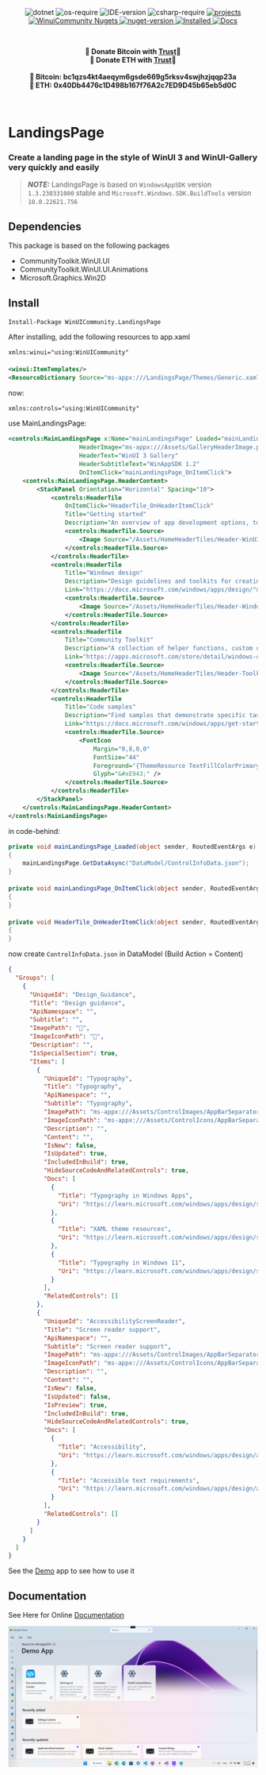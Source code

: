 ﻿<p align="center">
    <img alt="dotnet" src="https://img.shields.io/badge/.net-%3E=6.0-brightgreen"/>
    <img alt="os-require" src="https://img.shields.io/badge/OS-%3E%3D%20Windows%2010%20Build%201809-orange"/>
    <img alt="IDE-version" src="https://img.shields.io/badge/IDE-vs2022-red"/>
    <img alt="csharp-require" src="https://img.shields.io/badge/CSharp-Latest-yellow"/>
    <a href="https://github.com/WinUICommunity">
        <img alt="projects" src="https://img.shields.io/badge/WinUICommunity-Projects-green"></img>
    </a> 
    <a href="https://www.nuget.org/profiles/WinUICommunity">
        <img alt="WinuiCommunity Nugets" src="https://img.shields.io/badge/WinUICommunity-Nugets-green"></img>
    </a> 
    <a href="https://www.nuget.org/packages/WinUICommunity.LandingsPage">
        <img alt="nuget-version" src="https://img.shields.io/nuget/v/WinUICommunity.LandingsPage.svg"></img>
    </a> 
    <a href="https://www.nuget.org/packages/WinUICommunity.LandingsPage">
        <img alt="Installed" src="https://img.shields.io/nuget/dt/WinUICommunity.LandingsPage?color=brightgreen&label=Installs"></img>
    </a> 
    <a href="https://ghost1372.github.io/winUICommunity/">
        <img alt="Docs" src="https://img.shields.io/badge/Document-Here-critical"></img>
    </a> 
</p>

<br>
<p align="center">
	<b>🙌 Donate Bitcoin with <a href="https://link.trustwallet.com/send?coin=0&address=bc1qzs4kt4aeqym6gsde669g5rksv4swjhzjqqp23a">Trust</a>🙌</b><br>
	<b>🙌 Donate ETH with <a href="https://link.trustwallet.com/send?coin=60&address=0x40Db4476c1D498b167f76A2c7ED9D45b65eb5d0C">Trust</a>🙌</b><br><br>
	<b>🙌 Bitcoin: bc1qzs4kt4aeqym6gsde669g5rksv4swjhzjqqp23a<br></b>
	<b>🙌 ETH: 0x40Db4476c1D498b167f76A2c7ED9D45b65eb5d0C</b>
</p>
<br>

# LandingsPage
 
### Create a landing page in the style of WinUI 3 and WinUI-Gallery very quickly and easily

> **_NOTE:_** LandingsPage is based on `WindowsAppSDK` version `1.3.230331000` stable and `Microsoft.Windows.SDK.BuildTools` version `10.0.22621.756`

## Dependencies

This package is based on the following packages

- CommunityToolkit.WinUI.UI
- CommunityToolkit.WinUI.UI.Animations
- Microsoft.Graphics.Win2D

## Install
```
Install-Package WinUICommunity.LandingsPage
```

After installing, add the following resources to app.xaml

```xml
xmlns:winui="using:WinUICommunity"

<winui:ItemTemplates/>
<ResourceDictionary Source="ms-appx:///LandingsPage/Themes/Generic.xaml"/>
```

now:

```xml
xmlns:controls="using:WinUICommunity"
```

use MainLandingsPage:

```xml
<controls:MainLandingsPage x:Name="mainLandingsPage" Loaded="mainLandingsPage_Loaded"
                    HeaderImage="ms-appx:///Assets/GalleryHeaderImage.png"
                    HeaderText="WinUI 3 Gallery"
                    HeaderSubtitleText="WinAppSDK 1.2"
                    OnItemClick="mainLandingsPage_OnItemClick">
    <controls:MainLandingsPage.HeaderContent>
        <StackPanel Orientation="Horizontal" Spacing="10">
            <controls:HeaderTile
                OnItemClick="HeaderTile_OnHeaderItemClick"
                Title="Getting started"
                Description="An overview of app development options, tools, and samples.">
                <controls:HeaderTile.Source>
                    <Image Source="/Assets/HomeHeaderTiles/Header-WinUIGallery.png" />
                </controls:HeaderTile.Source>
            </controls:HeaderTile>
            <controls:HeaderTile
                Title="Windows design"
                Description="Design guidelines and toolkits for creating native app experiences."
                Link="https://docs.microsoft.com/windows/apps/design/">
                <controls:HeaderTile.Source>
                    <Image Source="/Assets/HomeHeaderTiles/Header-WindowsDesign.png" />
                </controls:HeaderTile.Source>
            </controls:HeaderTile>
            <controls:HeaderTile
                Title="Community Toolkit"
                Description="A collection of helper functions, custom controls, and app services."
                Link="https://apps.microsoft.com/store/detail/windows-community-toolkit-sample-app/9NBLGGH4TLCQ">
                <controls:HeaderTile.Source>
                    <Image Source="/Assets/HomeHeaderTiles/Header-Toolkit.png" />
                </controls:HeaderTile.Source>
            </controls:HeaderTile>
            <controls:HeaderTile
                Title="Code samples"
                Description="Find samples that demonstrate specific tasks, features, and APIs."
                Link="https://docs.microsoft.com/windows/apps/get-started/samples">
                <controls:HeaderTile.Source>
                    <FontIcon
                        Margin="0,8,0,0"
                        FontSize="44"
                        Foreground="{ThemeResource TextFillColorPrimaryBrush}"
                        Glyph="&#xE943;" />
                </controls:HeaderTile.Source>
            </controls:HeaderTile>
        </StackPanel>
    </controls:MainLandingsPage.HeaderContent>
</controls:MainLandingsPage>
```

in code-behind:
```cs
private void mainLandingsPage_Loaded(object sender, RoutedEventArgs e)
{
    mainLandingsPage.GetDataAsync("DataModel/ControlInfoData.json");
}

private void mainLandingsPage_OnItemClick(object sender, RoutedEventArgs e)
{
}

private void HeaderTile_OnHeaderItemClick(object sender, RoutedEventArgs e)
{
}
```

now create `ControlInfoData.json` in DataModel (Build Action = Content)

```json
{
  "Groups": [
    {
      "UniqueId": "Design_Guidance",
      "Title": "Design guidance",
      "ApiNamespace": "",
      "Subtitle": "",
      "ImagePath": "",
      "ImageIconPath": "",
      "Description": "",
      "IsSpecialSection": true,
      "Items": [
        {
          "UniqueId": "Typography",
          "Title": "Typography",
          "ApiNamespace": "",
          "Subtitle": "Typography",
          "ImagePath": "ms-appx:///Assets/ControlImages/AppBarSeparator.png",
          "ImageIconPath": "ms-appx:///Assets/ControlIcons/AppBarSeparatorIcon.png",
          "Description": "",
          "Content": "",
          "IsNew": false,
          "IsUpdated": true,
          "IncludedInBuild": true,
          "HideSourceCodeAndRelatedControls": true,
          "Docs": [
            {
              "Title": "Typography in Windows Apps",
              "Uri": "https://learn.microsoft.com/windows/apps/design/style/typography"
            },
            {
              "Title": "XAML theme resources",
              "Uri": "https://learn.microsoft.com/windows/apps/design/style/xaml-theme-resources#the-xaml-type-ramp"
            },
            {
              "Title": "Typography in Windows 11",
              "Uri": "https://learn.microsoft.com/windows/apps/design/signature-experiences/typography"
            }
          ],
          "RelatedControls": []
        },
        {
          "UniqueId": "AccessibilityScreenReader",
          "Title": "Screen reader support",
          "ApiNamespace": "",
          "Subtitle": "Screen reader support",
          "ImagePath": "ms-appx:///Assets/ControlImages/AppBarSeparator.png",
          "ImageIconPath": "ms-appx:///Assets/ControlIcons/AppBarSeparatorIcon.png",
          "Description": "",
          "Content": "",
          "IsNew": false,
          "IsUpdated": false,
          "IsPreview": true,
          "IncludedInBuild": true,
          "HideSourceCodeAndRelatedControls": true,
          "Docs": [
            {
              "Title": "Accessibility",
              "Uri": "https://learn.microsoft.com/windows/apps/design/accessibility/accessibility"
            },
            {
              "Title": "Accessible text requirements",
              "Uri": "https://learn.microsoft.com/windows/apps/design/accessibility/accessible-text-requirements"
            }
          ],
          "RelatedControls": []
        }
      ]
    }
  ]
}
```

See the [Demo](https://github.com/winUICommunity/DemoApp) app to see how to use it

## Documentation

See Here for Online [Documentation](https://ghost1372.github.io/winUICommunity/)

![LandingsPage](https://raw.githubusercontent.com/ghost1372/Resources/main/LandingsPage/0.png)
